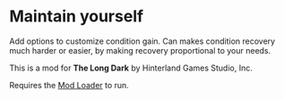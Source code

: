 # Maintain yourself

Add options to customize condition gain.
Can makes condition recovery much harder or easier, by making recovery proportional to your needs. 

This is a mod for **The Long Dark** by Hinterland Games Studio, Inc.


Requires the [Mod Loader](https://github.com/zeobviouslyfakeacc/ModLoaderInstaller) to run.
